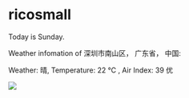 # ricosmall

Today is Sunday.

Weather infomation of 深圳市南山区， 广东省， 中国: 

Weather: 晴, Temperature: 22 ℃ , Air Index: 39 优

<img src="https://github-readme-stats.vercel.app/api?username=ricosmall&show_icons=true" />
